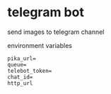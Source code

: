 # telegram bot

send images to telegram channel

environment variables

```env
pika_url=
queue=
telebot_token=
chat_id=
http_url
```
